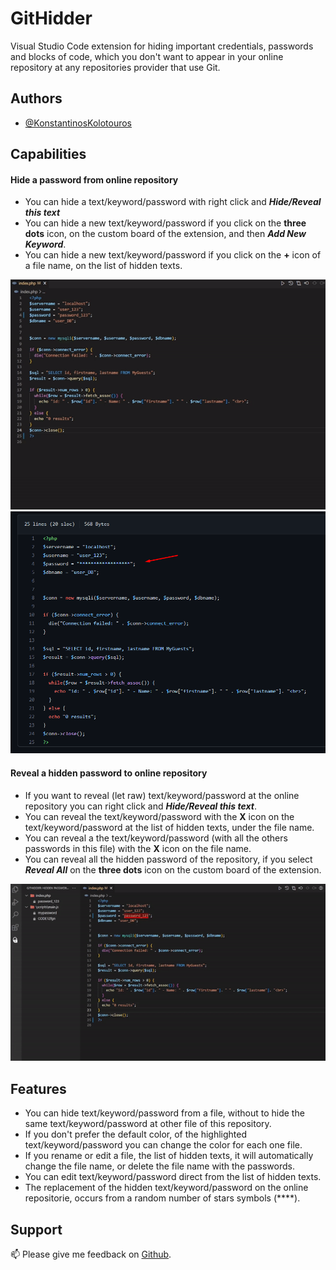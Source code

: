 
# GitHidder

Visual Studio Code extension for hiding important credentials, passwords and blocks of code, which you don't want to appear in your online repository at any repositories provider that use Git.


## Authors

- [@KonstantinosKolotouros](https://github.com/KonstantinosKol)


## Capabilities

####  Hide a password from online repository
- You can hide a text/keyword/password with right click and ***Hide/Reveal this text***
- You can hide a new text/keyword/password if you click on the **three dots** icon, on the custom board of the extension, and then ***Add New Keyword***.
- You can hide a new text/keyword/password if you click on the **+** icon of a file name, on the list of hidden texts.

![sample_Insertion.gif](https://github.com/KonstantinosKol/GitHidder/raw/master/media/sample_Insertion.gif)
![Screenshot](https://github.com/KonstantinosKol/GitHidder/raw/master/media/sample.png?raw=true)

####  Reveal a hidden password to online repository
- If you want to reveal (let raw) text/keyword/password at the online repository you can right click and ***Hide/Reveal this text***.
- You can reveal the text/keyword/password with the **X** icon on the text/keyword/password at the list of hidden texts, under the file name.
- You can reveal a the text/keyword/password (with all the others passwords in this file) with the **X** icon on the file name. 
- You can reveal all the hidden password of the repository, if you select ***Reveal All*** on the **three dots** icon on the custom board of the extension.

![sample_Deletion.gif](https://github.com/KonstantinosKol/GitHidder/raw/master/media/sample_Deletion.gif)

## Features

- You can hide text/keyword/password from a file, without to hide the same text/keyword/password at other file of this repository.
- If you don't prefer the default color, of the highlighted text/keyword/password you can change the color for each one file.
- If you rename or edit a file, the list of hidden texts, it will automatically change the file name, or delete the file name with the passwords.
- You can edit text/keyword/password direct from the list of hidden texts.
- The replacement of the hidden text/keyword/password on the online repositorie, occurs from a random number of stars symbols (****).
##  Support

📫 Please give me feedback on [Github](https://github.com/KonstantinosKol).